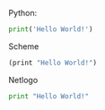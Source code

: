 Python:

```py
print('Hello World!')
```

Scheme

```scheme
(print "Hello World!")
```

Netlogo

```py
print "Hello World!"
```